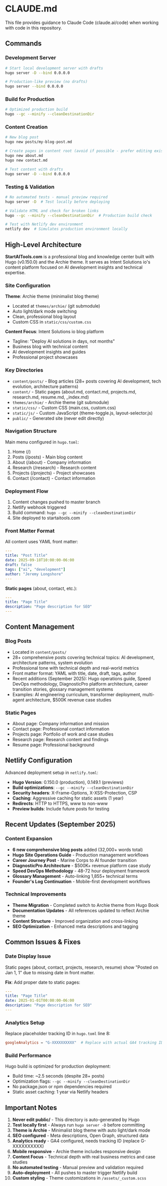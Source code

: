 # CLAUDE.md

This file provides guidance to Claude Code (claude.ai/code) when working with code in this repository.

## Commands

### Development Server
```bash
# Start local development server with drafts
hugo server -D --bind 0.0.0.0

# Production-like preview (no drafts)
hugo server --bind 0.0.0.0
```

### Build for Production
```bash
# Optimized production build
hugo --gc --minify --cleanDestinationDir
```

### Content Creation
```bash
# New blog post
hugo new posts/my-blog-post.md

# Create pages in content root (avoid if possible - prefer editing existing)
hugo new about.md
hugo new contact.md

# Test content with drafts
hugo server -D --bind 0.0.0.0
```

### Testing & Validation
```bash
# No automated tests - manual preview required
hugo server -D  # Test locally before deploying

# Validate HTML and check for broken links
hugo --gc --minify --cleanDestinationDir  # Production build check

# Test with Netlify dev environment
netlify dev  # Simulates production environment locally
```

## High-Level Architecture

**StartAITools.com** is a professional blog and knowledge center built with Hugo (v0.150.0) and the Archie theme. It serves as Intent Solutions io's content platform focused on AI development insights and technical expertise.

### Site Configuration

**Theme**: Archie theme (minimalist blog theme)
- Located at `themes/archie/` (git submodule)
- Auto light/dark mode switching
- Clean, professional blog layout
- Custom CSS in `static/css/custom.css`

**Content Focus**: Intent Solutions io blog platform
- Tagline: "Deploy AI solutions in days, not months"
- Business blog with technical content
- AI development insights and guides
- Professional project showcases

### Key Directories

- `content/posts/` - Blog articles (28+ posts covering AI development, tech evolution, architecture patterns)
- `content/` - Static pages (about.md, contact.md, projects.md, research.md, resume.md, _index.md)
- `themes/archie/` - Archie theme (git submodule)
- `static/css/` - Custom CSS (main.css, custom.css)
- `static/js/` - Custom JavaScript (theme-toggle.js, layout-selector.js)
- `public/` - Generated site (never edit directly)

### Navigation Structure

Main menu configured in `hugo.toml`:
1. Home (/)
2. Posts (/posts) - Main blog content
3. About (/about) - Company information
4. Research (/research) - Research content
5. Projects (/projects) - Project showcases
6. Contact (/contact) - Contact information

### Deployment Flow

1. Content changes pushed to master branch
2. Netlify webhook triggered
3. Build command: `hugo --gc --minify --cleanDestinationDir`
4. Site deployed to startaitools.com

### Front Matter Format

All content uses YAML front matter:
```yaml
---
title: "Post Title"
date: 2025-09-18T10:00:00-06:00
draft: false
tags: ["ai", "development"]
author: "Jeremy Longshore"
---
```

**Static pages** (about, contact, etc.):
```yaml
---
title: "Page Title"
description: "Page description for SEO"
---
```

## Content Management

### Blog Posts
- Located in `content/posts/`
- 28+ comprehensive posts covering technical topics: AI development, architecture patterns, system evolution
- Professional tone with technical depth and real-world metrics
- Front matter format: YAML with title, date, draft, tags, author
- Recent additions (September 2025): Hugo operations guide, Speed DevOps methodology, DiagnosticPro platform architecture, career transition stories, glossary management systems
- Examples: AI engineering curriculum, transformer deployment, multi-agent architecture, $500K revenue case studies

### Static Pages
- About page: Company information and mission
- Contact page: Professional contact information
- Projects page: Portfolio of work and case studies
- Research page: Research content and findings
- Resume page: Professional background

## Netlify Configuration

Advanced deployment setup in `netlify.toml`:
- **Hugo Version**: 0.150.0 (production), 0.149.1 (previews)
- **Build optimizations**: `--gc --minify --cleanDestinationDir`
- **Security headers**: X-Frame-Options, X-XSS-Protection, CSP
- **Caching**: Aggressive caching for static assets (1 year)
- **Redirects**: HTTP to HTTPS, www to non-www
- **Preview builds**: Include future posts for testing

## Recent Updates (September 2025)

### Content Expansion
- **6 new comprehensive blog posts** added (32,000+ words total)
- **Hugo Site Operations Guide** - Production management workflows
- **Career Journey Post** - Marine Corps to AI founder transition
- **DiagnosticPro Architecture** - $500K+ revenue platform case study
- **Speed DevOps Methodology** - 48-72 hour deployment framework
- **Glossary Management** - Auto-linking 1,855+ technical terms
- **Founder's Log Continuation** - Mobile-first development workflows

### Technical Improvements
- **Theme Migration** - Completed switch to Archie theme from Hugo Book
- **Documentation Updates** - All references updated to reflect Archie theme
- **Content Structure** - Improved organization and cross-linking
- **SEO Optimization** - Enhanced meta descriptions and tagging

## Common Issues & Fixes

### Date Display Issue
Static pages (about, contact, projects, research, resume) show "Posted on Jan 1, 1" due to missing date in front matter.

**Fix**: Add proper date to static pages:
```yaml
---
title: "Page Title"
date: 2025-01-01T00:00:00-06:00
description: "Page description for SEO"
---
```

### Analytics Setup
Replace placeholder tracking ID in `hugo.toml` line 8:
```toml
googleAnalytics = "G-XXXXXXXXXX"  # Replace with actual GA4 tracking ID
```

### Build Performance
Hugo build is optimized for production deployment:
- Build time: ~2.5 seconds (despite 28+ posts)
- Optimization flags: `--gc --minify --cleanDestinationDir`
- No package.json or npm dependencies required
- Static asset caching: 1 year via Netlify headers

## Important Notes

1. **Never edit public/** - This directory is auto-generated by Hugo
2. **Test locally first** - Always run `hugo server -D` before committing
3. **Theme is Archie** - Minimalist blog theme with auto light/dark mode
4. **SEO configured** - Meta descriptions, Open Graph, structured data
5. **Analytics ready** - GA4 configured, needs tracking ID (replace G-XXXXXXXXXX)
6. **Mobile responsive** - Archie theme includes responsive design
7. **Content Focus** - Technical depth with real business metrics and case studies
8. **No automated testing** - Manual preview and validation required
9. **Auto-deployment** - All pushes to master trigger Netlify build
10. **Custom styling** - Theme customizations in `/assets/_custom.scss`